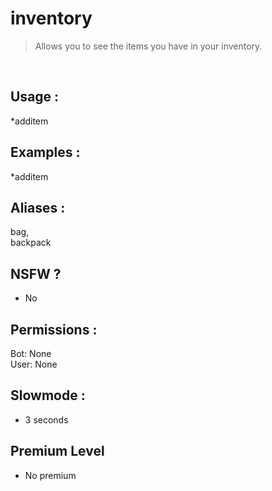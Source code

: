 # inventory

> Allows you to see the items you have in your inventory.

<br>

## Usage :

*additem

## Examples :

*additem

## Aliases :

bag,
<br>backpack

## NSFW ?

- No

## Permissions :

Bot: None
<br>
User: None

## Slowmode :

- 3 seconds

## Premium Level

- No premium